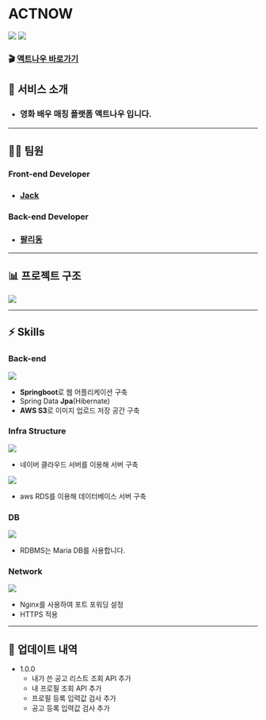 # ACTNOW
![](https://images.velog.io/images/sdk1926/post/e49dce6f-c9a0-4351-a6b7-d28c13a8e0d5/KakaoTalk_Photo_2021-12-01-19-58-52.png)
![](https://images.velog.io/images/sdk1926/post/e97c5d71-fd55-41d0-a619-f455e69827b7/%E1%84%89%E1%85%B3%E1%84%8F%E1%85%B3%E1%84%85%E1%85%B5%E1%86%AB%E1%84%89%E1%85%A3%E1%86%BA%202021-11-26%20%E1%84%8B%E1%85%A9%E1%84%92%E1%85%AE%202.43.35.png)

### 🎬 [액트나우 바로가기](https://actnowww.com)

## 📢 서비스 소개 

- ### **영화 배우 매칭 플랫폼 액트나우 입니다.** 
---
## 🤼‍♂️ 팀원 
### Front-end Developer
- ### [Jack](https://github.com/JackAwesomeKim)

### Back-end Developer
- ### [팔리동](https://github.com/sdk1926)
---
## 📊 프로젝트 구조 
![](https://images.velog.io/images/sdk1926/post/b7f13ac4-f3dd-4c79-a02d-b98022c948ac/%E1%84%89%E1%85%B3%E1%84%8F%E1%85%B3%E1%84%85%E1%85%B5%E1%86%AB%E1%84%89%E1%85%A3%E1%86%BA%202021-12-04%20%E1%84%8B%E1%85%A9%E1%84%92%E1%85%AE%204.02.35.png)

---
## ⚡️ Skills
### Back-end

![](https://images.velog.io/images/sdk1926/post/be76ef37-76c9-485e-951a-1e98da5ccae0/%E1%84%89%E1%85%B3%E1%84%8F%E1%85%B3%E1%84%85%E1%85%B5%E1%86%AB%E1%84%89%E1%85%A3%E1%86%BA%202021-12-04%20%E1%84%8B%E1%85%A9%E1%84%92%E1%85%AE%203.31.09.png)

- **Springboot**로 웹 어플리케이션 구축 
- Spring Data **Jpa**(Hibernate)
- **AWS S3**로 이미지 업로드 저장 공간 구축 

### Infra Structure
![](https://images.velog.io/images/sdk1926/post/a3a918ff-d9a0-4122-8fa0-4cbca63574cb/275EB23D5906E37502.png)
- 네이버 클라우드 서버를 이용해 서버 구축 


![](https://images.velog.io/images/sdk1926/post/d005e1df-2360-47f6-9674-f24327df2cb7/%E1%84%89%E1%85%B3%E1%84%8F%E1%85%B3%E1%84%85%E1%85%B5%E1%86%AB%E1%84%89%E1%85%A3%E1%86%BA%202021-12-04%20%E1%84%8B%E1%85%A9%E1%84%92%E1%85%AE%203.44.07.png)

- aws RDS를 이용해 데이터베이스 서버 구축 

### DB 
![](https://media.amazonwebservices.com/blog/2015/mariadb_seal_shaded_browntext_alt_1.png)
- RDBMS는 Maria DB를 사용합니다. 

### Network
![](https://images.velog.io/images/sdk1926/post/6b37f71d-5832-4512-b749-8a60e21e5583/%E1%84%89%E1%85%B3%E1%84%8F%E1%85%B3%E1%84%85%E1%85%B5%E1%86%AB%E1%84%89%E1%85%A3%E1%86%BA%202021-12-04%20%E1%84%8B%E1%85%A9%E1%84%92%E1%85%AE%203.46.32.png)
- Nginx를 사용하여 포트 포워딩 설정
- HTTPS 적용 

---
## 📂 업데이트 내역 
- 1.0.0
    - 내가 쓴 공고 리스트 조회 API 추가
    - 내 프로필 조회 API 추가
    - 프로필 등록 입력값 검사 추가
    - 공고 등록 입력값 검사 추가
